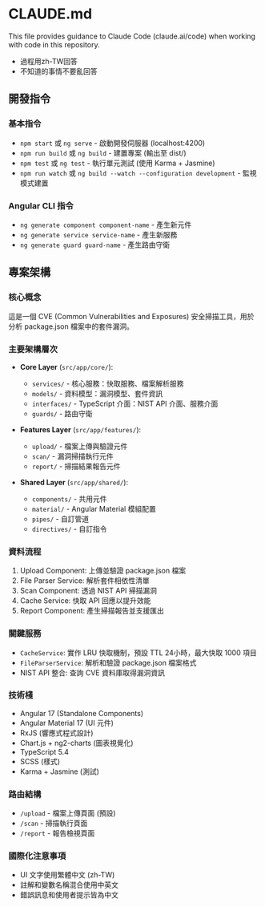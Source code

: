 # CLAUDE.md

This file provides guidance to Claude Code (claude.ai/code) when working with code in this repository.

- 過程用zh-TW回答
- 不知道的事情不要亂回答

## 開發指令

### 基本指令
- `npm start` 或 `ng serve` - 啟動開發伺服器 (localhost:4200)
- `npm run build` 或 `ng build` - 建置專案 (輸出至 dist/)
- `npm test` 或 `ng test` - 執行單元測試 (使用 Karma + Jasmine)
- `npm run watch` 或 `ng build --watch --configuration development` - 監視模式建置

### Angular CLI 指令
- `ng generate component component-name` - 產生新元件
- `ng generate service service-name` - 產生新服務
- `ng generate guard guard-name` - 產生路由守衛

## 專案架構

### 核心概念
這是一個 CVE (Common Vulnerabilities and Exposures) 安全掃描工具，用於分析 package.json 檔案中的套件漏洞。

### 主要架構層次
- **Core Layer** (`src/app/core/`):
  - `services/` - 核心服務：快取服務、檔案解析服務
  - `models/` - 資料模型：漏洞模型、套件資訊
  - `interfaces/` - TypeScript 介面：NIST API 介面、服務介面
  - `guards/` - 路由守衛

- **Features Layer** (`src/app/features/`):
  - `upload/` - 檔案上傳與驗證元件
  - `scan/` - 漏洞掃描執行元件  
  - `report/` - 掃描結果報告元件

- **Shared Layer** (`src/app/shared/`):
  - `components/` - 共用元件
  - `material/` - Angular Material 模組配置
  - `pipes/` - 自訂管道
  - `directives/` - 自訂指令

### 資料流程
1. Upload Component: 上傳並驗證 package.json 檔案
2. File Parser Service: 解析套件相依性清單
3. Scan Component: 透過 NIST API 掃描漏洞
4. Cache Service: 快取 API 回應以提升效能
5. Report Component: 產生掃描報告並支援匯出

### 關鍵服務
- `CacheService`: 實作 LRU 快取機制，預設 TTL 24小時，最大快取 1000 項目
- `FileParserService`: 解析和驗證 package.json 檔案格式
- NIST API 整合: 查詢 CVE 資料庫取得漏洞資訊

### 技術棧
- Angular 17 (Standalone Components)
- Angular Material 17 (UI 元件)
- RxJS (響應式程式設計)
- Chart.js + ng2-charts (圖表視覺化)
- TypeScript 5.4
- SCSS (樣式)
- Karma + Jasmine (測試)

### 路由結構
- `/upload` - 檔案上傳頁面 (預設)
- `/scan` - 掃描執行頁面
- `/report` - 報告檢視頁面

### 國際化注意事項
- UI 文字使用繁體中文 (zh-TW)
- 註解和變數名稱混合使用中英文
- 錯誤訊息和使用者提示皆為中文
